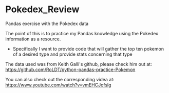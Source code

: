 # Pokedex_Review
Pandas exercise with the Pokedex data

The point of this is to practice my Pandas knowledge using the Pokedex information as a resource.
- Specifically I want to provide code that will gather the top ten pokemon of a desired type and provide stats concerning that type



The data used was from Keith Galli's github, please check him out at:
https://github.com/RoLDT/python-pandas-practice-Pokemon

You can also check out the corresponding videa at:
https://www.youtube.com/watch?v=vmEHCJofslg
